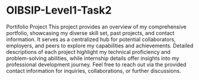 # OIBSIP-Level1-Task2
Portifolio Project
This project provides an overview of my comprehensive portfolio, showcasing my diverse skill set, past projects, and contact information.
It serves as a centralized hub for potential collaborators, employers, and peers to explore my capabilities and achievements. 
Detailed descriptions of each project highlight my technical proficiency and problem-solving abilities, while internship details offer insights into my professional development journey. 
 Feel free to reach out via the provided contact information for inquiries, collaborations, or further discussions.
